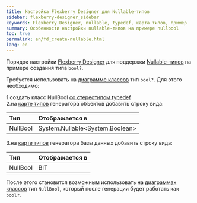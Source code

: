 ```yaml
---
title: Настройка Flexberry Designer для Nullable-типов
sidebar: flexberry-designer_sidebar
keywords: Flexberry Designer, nullable, typedef, карта типов, пример
summary: Особенности настройки nullable-типов на примере nullbool
toc: true
permalink: en/fd_create-nullable.html
lang: en
---
```


Порядок настройки [Flexberry Designer](fd_landing_page.html) для поддержки [Nullable-типов](fd_nullable-types.html) на примере создания типа `bool?`.

Требуется использовать на [диаграмме классов](fd_class-diagram.html) тип `bool?`. Для этого необходимо:

1.создать класс NullBool [со стереотипом typedef](fd_typedef.html)  
2.на [карте типов](fd_types-map.html) генератора объектов добавить строку вида: 

Тип | Отображается в
:---------------|:---------------------------------------
NullBool | System.Nullable<esc><System.Boolean></esc>

3.на [карте типов](fd_types-map.html) генератора базы данных добавить строку вида: 

Тип | Отображается в
:---------------|:-----------
NullBool | BIT 

После этого становится возможным использовать на [диаграммах классов](fd_class-diagram.html) тип `NullBool`, который после генерации будет работать как `bool?`.
